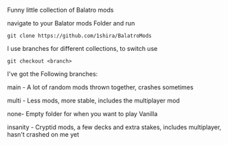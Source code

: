 Funny little collection of Balatro mods

navigate to your Balator mods Folder and run
```
git clone https://github.com/1shira/BalatroMods
```

I use branches for different collections, to switch use 
```
git checkout <branch>
```

I've got the Following branches:

main - A lot of random mods thrown together, crashes sometimes

multi - Less mods, more stable, includes the multiplayer mod

none- Empty folder for when you want to play Vanilla

insanity - Cryptid mods, a few decks and extra stakes, includes multiplayer, hasn't crashed on me yet

